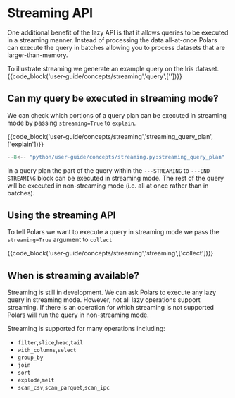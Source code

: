 # Streaming API

One additional benefit of the lazy API is that it allows queries to be executed in a streaming manner. Instead of processing the data all-at-once Polars can execute the query in batches allowing you to process datasets that are larger-than-memory.

To illustrate streaming we generate an example query on the Iris dataset.
{{code_block('user-guide/concepts/streaming','query',[''])}}

## Can my query be executed in streaming mode?
We can check which portions of a query plan can be executed in streaming mode by passing `streaming=True` to `explain`.

{{code_block('user-guide/concepts/streaming','streaming_query_plan',['explain'])}}
```python exec="on" session="user-guide/concepts/streaming"
--8<-- "python/user-guide/concepts/streaming.py:streaming_query_plan"
```

In a query plan the part of the query within the `---STREAMING` to `---END STREAMING` block can be executed in streaming mode. The rest of the query will be executed in non-streaming mode (i.e. all at once rather than in batches).

## Using the streaming API

To tell Polars we want to execute a query in streaming mode we pass the `streaming=True` argument to `collect`

{{code_block('user-guide/concepts/streaming','streaming',['collect'])}}



## When is streaming available?

Streaming is still in development. We can ask Polars to execute any lazy query in streaming mode. However, not all lazy operations support streaming. If there is an operation for which streaming is not supported Polars will run the query in non-streaming mode.

Streaming is supported for many operations including:

- `filter`,`slice`,`head`,`tail`
- `with_columns`,`select`
- `group_by`
- `join`
- `sort`
- `explode`,`melt`
- `scan_csv`,`scan_parquet`,`scan_ipc`
